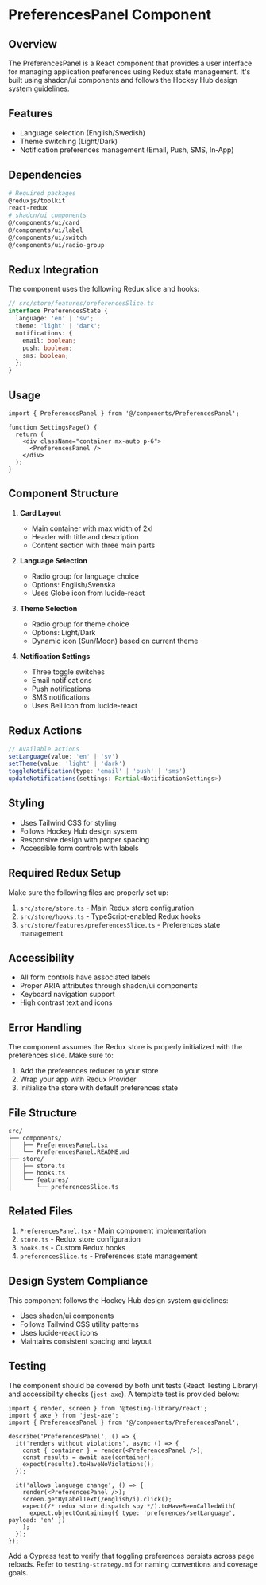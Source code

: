 # PreferencesPanel Component

## Overview
The PreferencesPanel is a React component that provides a user interface for managing application preferences using Redux state management. It's built using shadcn/ui components and follows the Hockey Hub design system guidelines.

## Features
- Language selection (English/Swedish)
- Theme switching (Light/Dark)
- Notification preferences management (Email, Push, SMS, In‑App)

## Dependencies
```bash
# Required packages
@reduxjs/toolkit
react-redux
# shadcn/ui components
@/components/ui/card
@/components/ui/label
@/components/ui/switch
@/components/ui/radio-group
```

## Redux Integration
The component uses the following Redux slice and hooks:
```typescript
// src/store/features/preferencesSlice.ts
interface PreferencesState {
  language: 'en' | 'sv';
  theme: 'light' | 'dark';
  notifications: {
    email: boolean;
    push: boolean;
    sms: boolean;
  };
}
```

## Usage
```tsx
import { PreferencesPanel } from '@/components/PreferencesPanel';

function SettingsPage() {
  return (
    <div className="container mx-auto p-6">
      <PreferencesPanel />
    </div>
  );
}
```

## Component Structure
1. **Card Layout**
   - Main container with max width of 2xl
   - Header with title and description
   - Content section with three main parts

2. **Language Selection**
   - Radio group for language choice
   - Options: English/Svenska
   - Uses Globe icon from lucide-react

3. **Theme Selection**
   - Radio group for theme choice
   - Options: Light/Dark
   - Dynamic icon (Sun/Moon) based on current theme

4. **Notification Settings**
   - Three toggle switches
   - Email notifications
   - Push notifications
   - SMS notifications
   - Uses Bell icon from lucide-react

## Redux Actions
```typescript
// Available actions
setLanguage(value: 'en' | 'sv')
setTheme(value: 'light' | 'dark')
toggleNotification(type: 'email' | 'push' | 'sms')
updateNotifications(settings: Partial<NotificationSettings>)
```

## Styling
- Uses Tailwind CSS for styling
- Follows Hockey Hub design system
- Responsive design with proper spacing
- Accessible form controls with labels

## Required Redux Setup
Make sure the following files are properly set up:
1. `src/store/store.ts` - Main Redux store configuration
2. `src/store/hooks.ts` - TypeScript-enabled Redux hooks
3. `src/store/features/preferencesSlice.ts` - Preferences state management

## Accessibility
- All form controls have associated labels
- Proper ARIA attributes through shadcn/ui components
- Keyboard navigation support
- High contrast text and icons

## Error Handling
The component assumes the Redux store is properly initialized with the preferences slice. Make sure to:
1. Add the preferences reducer to your store
2. Wrap your app with Redux Provider
3. Initialize the store with default preferences state

## File Structure
```
src/
├── components/
│   ├── PreferencesPanel.tsx
│   └── PreferencesPanel.README.md
├── store/
│   ├── store.ts
│   ├── hooks.ts
│   └── features/
│       └── preferencesSlice.ts
```

## Related Files
1. `PreferencesPanel.tsx` - Main component implementation
2. `store.ts` - Redux store configuration
3. `hooks.ts` - Custom Redux hooks
4. `preferencesSlice.ts` - Preferences state management

## Design System Compliance
This component follows the Hockey Hub design system guidelines:
- Uses shadcn/ui components
- Follows Tailwind CSS utility patterns
- Uses lucide-react icons
- Maintains consistent spacing and layout

## Testing

The component should be covered by both unit tests (React Testing Library) and accessibility checks (`jest-axe`).  A template test is provided below:

```tsx
import { render, screen } from '@testing-library/react';
import { axe } from 'jest-axe';
import { PreferencesPanel } from '@/components/PreferencesPanel';

describe('PreferencesPanel', () => {
  it('renders without violations', async () => {
    const { container } = render(<PreferencesPanel />);
    const results = await axe(container);
    expect(results).toHaveNoViolations();
  });

  it('allows language change', () => {
    render(<PreferencesPanel />);
    screen.getByLabelText(/english/i).click();
    expect(/* redux store dispatch spy */).toHaveBeenCalledWith(
      expect.objectContaining({ type: 'preferences/setLanguage', payload: 'en' })
    );
  });
});
```

Add a Cypress test to verify that toggling preferences persists across page reloads.  Refer to `testing-strategy.md` for naming conventions and coverage goals.